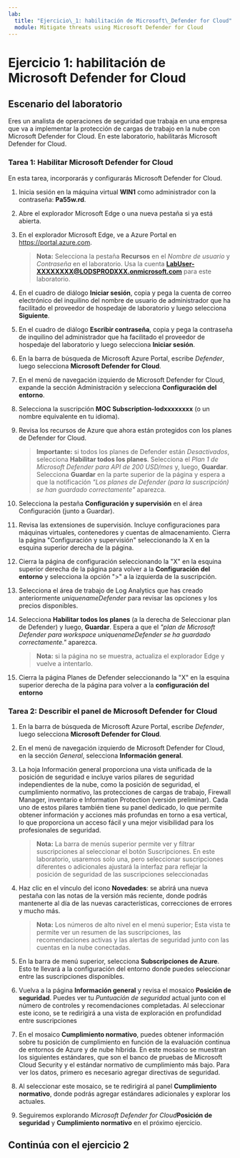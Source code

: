```yaml
---
lab:
  title: "Ejercicio\_1: habilitación de Microsoft\_Defender for Cloud"
  module: Mitigate threats using Microsoft Defender for Cloud
---
```


# Ejercicio 1: habilitación de Microsoft Defender for Cloud

## Escenario del laboratorio

Eres un analista de operaciones de seguridad que trabaja en una empresa que va a implementar la protección de cargas de trabajo en la nube con Microsoft Defender for Cloud. En este laboratorio, habilitarás Microsoft Defender for Cloud.

<!--- ### Task 1: Access the Azure portal and set up a Subscription

In this task, you'll set up an Azure Subscription required to complete this lab and future labs.

1. Log in to **WIN1** virtual machine as Admin with the password: **Pa55w.rd**.  

1. Open the Microsoft Edge browser or open a new tab if already open.

1. In the Microsoft Edge browser, navigate to the Azure portal at <https://portal.azure.com>.

1. In the **Sign in** dialog box, copy, and paste in the tenant Email account for the admin username provided by your lab hosting provider and then select **Next**.

1. In the **Enter password** dialog box, copy, and paste in the admin's tenant password provided by your lab hosting provider and then select **Sign in**.

1. In the Search bar of the Azure portal, type *Subscription*, then select **Subscriptions**.

1. Select the *"Azure Pass - Sponsorship"* subscription shown (or equivalent name in your selected language).

    >**Note:** If the subscription is not shown, ask your instructor on how to create the Azure subscription with your tenant admin user credentials. **Note:** The subscription creation process could take up to 10 minutes.

1. Select **Access control (IAM)** and then select **View my access** from the *Check access* tab.

1. Verify that the **Current role assignments** tab has a *Role assignments Role* for **LOD Owner**. Select the **X** in the top right of the *assignments - MOC Subscription-lodxxxxxxxx* window to close it.

### Task 2: Create a Log Analytics Workspace

In this task, you create a Log Analytics workspace for use with Azure Monitoring, Microsoft Sentinel and Microsoft Defender for Cloud.

1. In the Search bar of the Azure portal, type *Log Analytics workspaces*, then select the same service name.

1. Select **+Create** from the command bar.

1. Select **Create new** for the Resource group.

1. Enter *RG-Defender* and select **Ok**.

1. For the Name, enter something unique like: *uniquenameDefender*.

1. Select **Review + Create**.

1. Once the workspace validation has passed, select **Create**. Wait for the new workspace to be provisioned, this may take a few minutes. --->

### Tarea 1: Habilitar Microsoft Defender for Cloud

En esta tarea, incorporarás y configurarás Microsoft Defender for Cloud.

1. Inicia sesión en la máquina virtual **WIN1** como administrador con la contraseña: **Pa55w.rd**.  

1. Abre el explorador Microsoft Edge o una nueva pestaña si ya está abierta.

1. En el explorador Microsoft Edge, ve a Azure Portal en <https://portal.azure.com>.

    >**Nota:** Selecciona la pestaña **Recursos** en el *Nombre de usuario* y *Contraseña* en el laboratorio. Usa la cuenta **<LabUser-XXXXXXXX@LODSPRODXXX.onmicrosoft.com>** para este laboratorio.

1. En el cuadro de diálogo **Iniciar sesión**, copia y pega la cuenta de correo electrónico del inquilino del nombre de usuario de administrador que ha facilitado el proveedor de hospedaje de laboratorio y luego selecciona **Siguiente**.

1. En el cuadro de diálogo **Escribir contraseña**, copia y pega la contraseña de inquilino del administrador que ha facilitado el proveedor de hospedaje del laboratorio y luego selecciona **Iniciar sesión**.

1. En la barra de búsqueda de Microsoft Azure Portal, escribe *Defender*, luego selecciona **Microsoft Defender for Cloud**.

1. En el menú de navegación izquierdo de Microsoft Defender for Cloud, expande la sección Administración y selecciona **Configuración del entorno**.

1. Selecciona la suscripción **MOC Subscription-lodxxxxxxxx** (o un nombre equivalente en tu idioma).

1. Revisa los recursos de Azure que ahora están protegidos con los planes de Defender for Cloud.

    >**Importante:** si todos los planes de Defender están *Desactivados*, selecciona **Habilitar todos los planes**. Selecciona el *Plan 1 de Microsoft Defender para API de 200 USD/mes* y, luego, **Guardar**. Selecciona **Guardar** en la parte superior de la página y espera a que la notificación *"Los planes de Defender (para la suscripción) se han guardado correctamente"* aparezca.

1. Selecciona la pestaña **Configuración y supervisión** en el área Configuración (junto a Guardar).

1. Revisa las extensiones de supervisión. Incluye configuraciones para máquinas virtuales, contenedores y cuentas de almacenamiento. Cierra la página "Configuración y supervisión" seleccionando la X en la esquina superior derecha de la página.

1. Cierra la página de configuración seleccionando la "X" en la esquina superior derecha de la página para volver a la **Configuración del entorno** y selecciona la opción ">" a la izquierda de la suscripción.

1. Selecciona el área de trabajo de Log Analytics que has creado anteriormente *uniquenameDefender* para revisar las opciones y los precios disponibles.

1. Selecciona **Habilitar todos los planes** (a la derecha de Seleccionar plan de Defender) y luego, **Guardar**. Espera a que el *"plan de Microsoft Defender para workspace uniquenameDefender se ha guardado correctamente."* aparezca.

    >**Nota:** si la página no se muestra, actualiza el explorador Edge y vuelve a intentarlo.

1. Cierra la página Planes de Defender seleccionando la "X" en la esquina superior derecha de la página para volver a la **configuración del entorno**

### Tarea 2: Describir el panel de Microsoft Defender for Cloud

1. En la barra de búsqueda de Microsoft Azure Portal, escribe *Defender*, luego selecciona **Microsoft Defender for Cloud**.

1. En el menú de navegación izquierdo de Microsoft Defender for Cloud, en la sección *General*, selecciona **Información general**.

1. La hoja Información general proporciona una vista unificada de la posición de seguridad e incluye varios pilares de seguridad independientes de la nube, como la posición de seguridad, el cumplimiento normativo, las protecciones de cargas de trabajo, Firewall Manager, inventario e Information Protection (versión preliminar). Cada uno de estos pilares también tiene su panel dedicado, lo que permite obtener información y acciones más profundas en torno a esa vertical, lo que proporciona un acceso fácil y una mejor visibilidad para los profesionales de seguridad.

    >**Nota:** La barra de menús superior permite ver y filtrar suscripciones al seleccionar el botón Suscripciones. En este laboratorio, usaremos solo una, pero seleccionar suscripciones diferentes o adicionales ajustará la interfaz para reflejar la posición de seguridad de las suscripciones seleccionadas

1. Haz clic en el vínculo del icono **Novedades**: se abrirá una nueva pestaña con las notas de la versión más reciente, donde podrás mantenerte al día de las nuevas características, correcciones de errores y mucho más.

    >**Nota:** Los números de alto nivel en el menú superior; Esta vista te permite ver un resumen de las suscripciones, las recomendaciones activas y las alertas de seguridad junto con las cuentas en la nube conectadas.

1. En la barra de menú superior, selecciona **Subscripciones de Azure**. Esto te llevará a la configuración del entorno donde puedes seleccionar entre las suscripciones disponibles.

1. Vuelva a la página **Información general** y revisa el mosaico **Posición de seguridad**. Puedes ver tu *Puntuación de seguridad* actual junto con el número de controles y recomendaciones completadas. Al seleccionar este icono, se te redirigirá a una vista de exploración en profundidad entre suscripciones

1. En el mosaico **Cumplimiento normativo**, puedes obtener información sobre tu posición de cumplimiento en función de la evaluación continua de entornos de Azure y de nube híbrida. En este mosaico se muestran los siguientes estándares, que son el banco de pruebas de Microsoft Cloud Security y el estándar normativo de cumplimiento más bajo. Para ver los datos, primero es necesario agregar directivas de seguridad.

1. Al seleccionar este mosaico, se te redirigirá al panel **Cumplimiento normativo**, donde podrás agregar estándares adicionales y explorar los actuales.

1. Seguiremos explorando *Microsoft Defender for Cloud***Posición de seguridad** y **Cumplimiento normativo** en el próximo ejercicio.

<!--- ### Task 2: Protect an Azure virtual machine

In this task, you manually install the *Azure Monitor Agent* by adding a *Data Collection Rule (DCR)* on the **WINServer** virtual machine.

1. Go to **Microsoft Defender for Cloud** and select the **Getting Started** page from the left menu.

1. Select the **Get Started** tab.

1. Scroll down and select **Configure** under the *Add non-Azure servers* section.

1. Select **Upgrade** next to the workspace you created earlier. This might take a few minutes. Wait until you see the notification *"Microsoft Defender plan for workspace uniquenameDefender were saved successfully!"*.

1. Select **+ Add Servers** next to the workspace you created earlier.

1. Select **Data Collection Rules**

1. Select **+ Create**.

1. Enter **WINServer** for Rule Name.

1. Select your *Azure Pass - Sponsorship* subscription and select a Resource Group. **Hint:** *RG-Defender*

1. You can keep the default *East US* region or select another preferable location.

1. Select the **Windows** radio button for *Platform Type* and select **Next: Resources**.

1. In the **Resources** tab, **+ Add resources**.

1. In the **Select a scope** page, expand the *Scope* column for **RG-Defender** (or the Resource Group your created), then select **WINServer** and select **Apply**.

    >**Note:** You may need to set the column filter for *Resource type* to *Server-Azure Arc* if **WINServer** is not displayed.

1. Select **Next: Collect and deliver**

1. In the **Collect and deliver** tab, select **+ Add data source**

1. In the **Add a data source** page, select **Performance Counters** from *Data source type*.

    >**Note:** For the purposes of this lab you could select *Windows Event Logs*. These selections can be revised later.

1. Select the **Destination** tab

1. Select **Azure Monitor Logs** in the **Destination Type** dropdown

1. Select your *Azure Pass - Sponsorship* subscription from the **Subscription** dropdown

1. Select your workspace name **Hint:** *RG-Defender* from the **Account or namespace** dropdown

1. Select **Add data source** and select **Review + create**

1. Select **Create** after *Validation passed* is displayed.

1. The **Data Collection Rule** creation initiates the installation of the *AzureMonitorWindowsAgent* extension on **WINServer**.

1. When the *Data Collection Rule* creation completes, enter **WINServer** in the *Search resources, services and docs* search bar, and select **WINServer** from *Resources*.

1. On **WINServer** scroll down through the left menu to *Settings* and *Extensions*.

1. The **AzureMonitorWindowsAgent** should be listed with a *Status* of **Succeeded**.

1. You can move on to the next lab and return later to review the **Inventory** section of **Microsoft Defender for Cloud** to verify that **WINServer** is included. --->

## Continúa con el ejercicio 2
